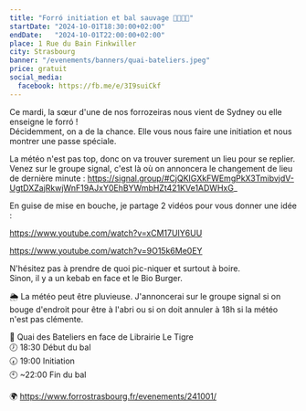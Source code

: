 ```yaml
---
title: "Forró initiation et bal sauvage 💃🇧🇷🕺"
startDate: "2024-10-01T18:30:00+02:00"
endDate:   "2024-10-01T22:00:00+02:00"
place: 1 Rue du Bain Finkwiller
city: Strasbourg
banner: "/evenements/banners/quai-bateliers.jpeg"
price: gratuit
social_media:
  facebook: https://fb.me/e/3I9suiCkf
---
```


Ce mardi, la sœur d'une de nos forrozeiras nous vient de Sydney ou elle enseigne le forró !  
Décidemment, on a de la chance. Elle vous nous faire une initiation et nous montrer une passe spéciale.

La météo n'est pas top, donc on va trouver surement un lieu pour se replier. Venez sur le groupe signal, c'est là où on annoncera le changement de lieu de dernière minute : https://signal.group/#CjQKIGXkFWEmgPkX3TmibvjdV-UgtDXZajRkwjWnF19AJxY0EhBYWmbHZt421KVe1ADWHxG_

En guise de mise en bouche, je partage 2 vidéos pour vous donner une idée :

https://www.youtube.com/watch?v=xCM17UIY6UU

https://www.youtube.com/watch?v=9O15k6Me0EY

N'hésitez pas à prendre de quoi pic-niquer et surtout à boire.  
Sinon, il y a un kebab en face et le Bio Burger.  

🌦️ La météo peut être pluvieuse. J'annoncerai sur le groupe signal si on bouge d'endroit pour être à l'abri ou si on doit annuler à 18h si la météo n'est pas clémente.

📌 Quai des Bateliers en face de Librairie Le Tigre  
🕖 18:30 Début du bal  
🕢 19:00 Initiation  
🕙 ~22:00 Fin du bal  

🌍 https://www.forrostrasbourg.fr/evenements/241001/
